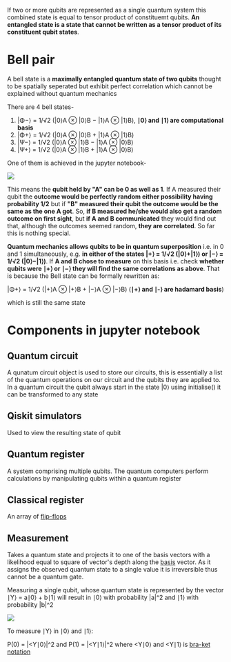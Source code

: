 If two or more qubits are represented as a single quantum system this combined state is equal to tensor product of constituemt qubits. **An entangled state is a state that cannot be written as a tensor product of its constituent qubit states**.

# Bell pair

A bell state is a **maximally entangled quantum state of two qubits** thought to be spatially seperated but exhibit perfect correlation which cannot be explained without quantum mechanics

There are 4 bell states-

1. |Φ−⟩ = 1/√2 (|0⟩A ⊗ |0⟩B − |1⟩A ⊗ |1⟩B), **∣0⟩ and ∣1⟩ are computational basis**
2. |Φ+⟩ = 1/√2 (|0⟩A ⊗ |0⟩B + |1⟩A ⊗ |1⟩B)
3. |Ψ−⟩ = 1/√2 (|0⟩A ⊗ |1⟩B − |1⟩A ⊗ |0⟩B)
4. |Ψ+⟩ = 1/√2 (|0⟩A ⊗ |1⟩B + |1⟩A ⊗ |0⟩B)

One of them is achieved in the jupyter notebook-

![](https://upload.wikimedia.org/wikipedia/commons/thumb/f/fc/The_Hadamard-CNOT_transform_on_the_zero-state.png/400px-The_Hadamard-CNOT_transform_on_the_zero-state.png)

This means the **qubit held by "A" can be 0 as well as 1**. If A measured their qubit the **outcome would be perfectly random either possibility having probability 1/2** but if **"B" measured their qubit the outcome would be the same as the one A got**. So, **if B measured he/she would also get a random outcome on first sight**, but **if A and B communicated** they would find out that, although the outcomes seemed random, **they are correlated**. So far this is nothing special.

**Quantum mechanics allows qubits to be in quantum superposition** i.e. in 0 and 1 simultaneously, e.g. **in either of the states |+⟩ = 1/√2 (|0⟩+|1⟩) or |−⟩ = 1/√2 (|0⟩−|1⟩)**. If **A and B chose to measure** on this basis i.e. check **whether qubits were ∣+⟩ or ∣−⟩ they will find the same correlations as above**. That is because the Bell state can be formally rewritten as: 

|Φ+⟩ = 1/√2 (|+⟩A ⊗ |+⟩B + |−⟩A ⊗ |−⟩B) (**∣+⟩ and ∣-⟩ are hadamard basis**) 

which is still the same state

# Components in jupyter notebook

## Quantum circuit

A qunatum circuit object is used to store our circuits,  this is essentially a list of the quantum operations on our circuit and the qubits they are applied to. In a quantum circuit the qubit always start in the state |0⟩ using initialise() it can be transformed to any state

## Qiskit simulators

Used to view the resulting state of qubit

## Quantum register

A system comprising multiple qubits. The quantum computers perform calculations by manipulating qubits within a quantum register

## Classical register

An array of [flip-flops](https://en.wikipedia.org/wiki/Flip-flop_(electronics))

## Measurement

Takes a quantum state and projects it to one of the basis vectors with a likelihood equal to square of vector's depth along the [basis](https://www.quantum-inspire.com/kbase/qubit-basis-states/) vector. As it assigns the observed quantum state to a single value it is irreversible thus cannot be a quantum gate.

Measuring a single qubit, whose quantum state is represented by the vector ∣Y⟩ = a∣0⟩ + b∣1⟩ will result in ∣0⟩ with probability |a|^2 and ∣1⟩ with probability |b|^2

![](https://miro.medium.com/max/1200/1*wEVOl6Cqr7_JtyfXcQCezQ.png)

To measure ∣Y⟩ in ∣0⟩ and ∣1⟩:

P(0) = |<Y∣0⟩|^2 and P(1) = |<Y∣1⟩|^2 where <Y∣0⟩ and <Y∣1⟩ is [bra-ket notation](https://www.youtube.com/watch?v=ctXDXABJRtg)
